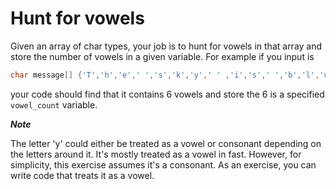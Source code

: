 # Hunt for vowels

Given an array of char types, your job is to hunt for vowels in that array and store the number of vowels in a given variable. For example if you input is

```cpp
char message[] {'T','h','e',' ','s','k','y',' ' ,'i','s',' ','b','l','u,'e',' ','m','y',' ','f','r','i','e,'n','d'};
```

your code should find that it contains 6 vowels and store the 6 is a specified `vowel_count` variable.

***Note***

The letter 'y' could either be treated as a vowel or consonant depending on the letters around it. It's mostly treated as a vowel in fast. However, for simplicity, this exercise assumes it's a consonant. As an exercise, you can write code that treats it as a vowel.
